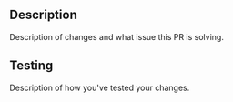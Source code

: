 ## Description

Description of changes and what issue this PR is solving.

## Testing

Description of how you've tested your changes.
